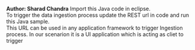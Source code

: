 <b>Author: Sharad Chandra</b>
Import this Java code in eclipse.<br/>
To trigger the data ingestion process update the REST url in code and run this Java sample.<br/>
This URL can be used in any application framework to trigger Ingestion process. In our scenarion it is a UI application which is acting as cliet to trigger <br/>
